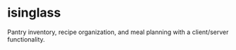 # isinglass
Pantry inventory, recipe organization, and meal planning with a client/server functionality.
